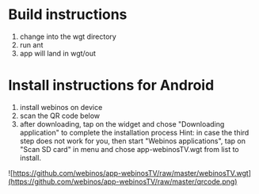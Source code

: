 Build instructions
==================

1. change into the wgt directory
2. run ant
3. app will land in wgt/out

Install instructions for Android
================================

1. install webinos on device 
2. scan the QR code below 
3. after downloading, tap on the widget and chose "Downloading application" to complete the installation process
Hint: in case the third step does not work for you, then start "Webinos applications", tap on "Scan SD card" in menu and chose app-webinosTV.wgt from list to install.

![https://github.com/webinos/app-webinosTV/raw/master/webinosTV.wgt](https://github.com/webinos/app-webinosTV/raw/master/qrcode.png)
